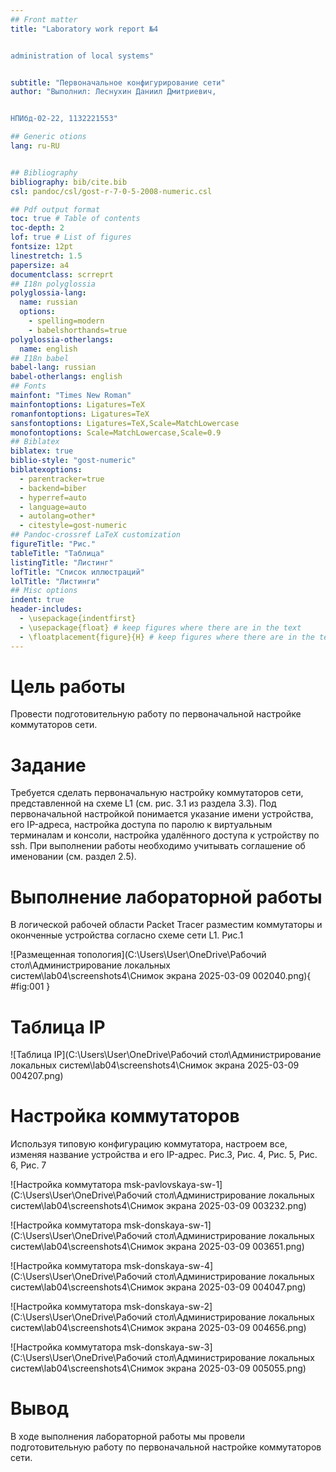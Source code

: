 ```yaml
---
## Front matter
title: "Laboratory work report №4


administration of local systems"


subtitle: "Первоначальное конфигурирование сети"
author: "Выполнил: Леснухин Даниил Дмитриевич, 


НПИбд-02-22, 1132221553"

## Generic otions
lang: ru-RU


## Bibliography
bibliography: bib/cite.bib
csl: pandoc/csl/gost-r-7-0-5-2008-numeric.csl

## Pdf output format
toc: true # Table of contents
toc-depth: 2
lof: true # List of figures
fontsize: 12pt
linestretch: 1.5
papersize: a4
documentclass: scrreprt
## I18n polyglossia
polyglossia-lang:
  name: russian
  options:
	- spelling=modern
	- babelshorthands=true
polyglossia-otherlangs:
  name: english
## I18n babel
babel-lang: russian
babel-otherlangs: english
## Fonts
mainfont: "Times New Roman"
mainfontoptions: Ligatures=TeX
romanfontoptions: Ligatures=TeX
sansfontoptions: Ligatures=TeX,Scale=MatchLowercase
monofontoptions: Scale=MatchLowercase,Scale=0.9
## Biblatex
biblatex: true
biblio-style: "gost-numeric"
biblatexoptions:
  - parentracker=true
  - backend=biber
  - hyperref=auto
  - language=auto
  - autolang=other*
  - citestyle=gost-numeric
## Pandoc-crossref LaTeX customization
figureTitle: "Рис."
tableTitle: "Таблица"
listingTitle: "Листинг"
lofTitle: "Список иллюстраций"
lolTitle: "Листинги"
## Misc options
indent: true
header-includes:
  - \usepackage{indentfirst}
  - \usepackage{float} # keep figures where there are in the text
  - \floatplacement{figure}{H} # keep figures where there are in the text
---
```


# Цель работы

Провести подготовительную работу по первоначальной настройке коммутаторов сети.


# Задание 

Требуется сделать первоначальную настройку коммутаторов сети, представленной на схеме L1 (см. рис. 3.1 из раздела 3.3). Под первоначальной настройкой понимается указание имени устройства, его IP-адреса, настройка доступа по паролю к виртуальным терминалам и консоли, настройка удалённого доступа к устройству по ssh. При выполнении работы необходимо учитывать соглашение об именовании (см. раздел 2.5).



 
# Выполнение лабораторной работы

В логической рабочей области Packet Tracer разместим коммутаторы и оконченные устройства согласно схеме сети L1. Рис.1


![Размещенная топология](C:\Users\User\OneDrive\Рабочий стол\Администрирование локальных систем\lab04\screenshots4\Снимок экрана 2025-03-09 002040.png){ #fig:001 }

# Таблица IP
![Таблица IP](C:\Users\User\OneDrive\Рабочий стол\Администрирование локальных систем\lab04\screenshots4\Снимок экрана 2025-03-09 004207.png)




# Настройка коммутаторов
 
Используя типовую конфигурацию коммутатора, настроем все, изменяя название устройства и его IP-адрес. Рис.3, Рис. 4, Рис. 5, Рис. 6, Рис. 7

![Настройка коммутатора msk-pavlovskaya-sw-1](C:\Users\User\OneDrive\Рабочий стол\Администрирование локальных систем\lab04\screenshots4\Снимок экрана 2025-03-09 003232.png)


![Настройка коммутатора msk-donskaya-sw-1](C:\Users\User\OneDrive\Рабочий стол\Администрирование локальных систем\lab04\screenshots4\Снимок экрана 2025-03-09 003651.png)


![Настройка коммутатора msk-donskaya-sw-4](C:\Users\User\OneDrive\Рабочий стол\Администрирование локальных систем\lab04\screenshots4\Снимок экрана 2025-03-09 004047.png)



![Настройка коммутатора msk-donskaya-sw-2](C:\Users\User\OneDrive\Рабочий стол\Администрирование локальных систем\lab04\screenshots4\Снимок экрана 2025-03-09 004656.png)



![Настройка коммутатора msk-donskaya-sw-3](C:\Users\User\OneDrive\Рабочий стол\Администрирование локальных систем\lab04\screenshots4\Снимок экрана 2025-03-09 005055.png)






# Вывод
 В ходе выполнения лабораторной работы мы провели подготовительную работу по первоначальной настройке коммутаторов сети.



